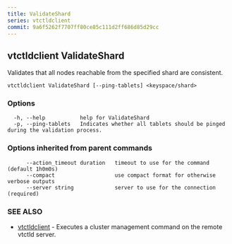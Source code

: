 ```yaml
---
title: ValidateShard
series: vtctldclient
commit: 9a6f5262f7707ff80ce85c111d2ff686d85d29cc
---
```

## vtctldclient ValidateShard

Validates that all nodes reachable from the specified shard are consistent.

```
vtctldclient ValidateShard [--ping-tablets] <keyspace/shard>
```

### Options

```
  -h, --help           help for ValidateShard
  -p, --ping-tablets   Indicates whether all tablets should be pinged during the validation process.
```

### Options inherited from parent commands

```
      --action_timeout duration   timeout to use for the command (default 1h0m0s)
      --compact                   use compact format for otherwise verbose outputs
      --server string             server to use for the connection (required)
```

### SEE ALSO

* [vtctldclient](../)	 - Executes a cluster management command on the remote vtctld server.

